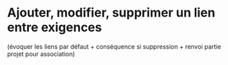 # Ajouter, modifier, supprimer un lien entre exigences 

(évoquer les liens par défaut + conséquence si suppression + renvoi partie projet pour association)